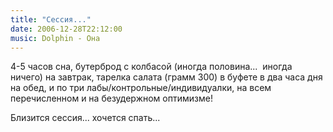 ```yaml
---
title: "Сессия..."
date: 2006-12-28T22:12:00
music: Dolphin - Она
---
```


4-5 часов сна, бутерброд с колбасой (иногда половина...  иногда ничего) на завтрак, тарелка салата (грамм 300) в буфете в два часа дня на обед, и по три лабы/контрольные/индивидуалки, на всем перечисленном и на безудержном оптимизме!

Близится сессия... хочется спать...
